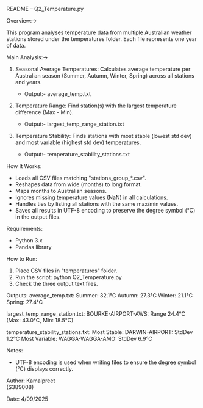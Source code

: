 README – Q2_Temperature.py

Overview:->

This program analyses temperature data from multiple Australian weather stations stored 
under the temperatures folder. Each file represents one year of data.

Main Analysis:->
1. Seasonal Average Temperatures:  Calculates average temperature per Australian season (Summer, Autumn, Winter, Spring) 
     across all stations and years.
   - Output:- average_temp.txt

2. Temperature Range: Find station(s) with the largest temperature difference (Max - Min).
   - Output:- largest_temp_range_station.txt

3. Temperature Stability: Finds stations with most stable (lowest std dev) and most variable (highest std dev) temperatures.
   - Output:- temperature_stability_stations.txt

How It Works:
- Loads all CSV files matching "stations_group_*.csv".
- Reshapes data from wide (months) to long format.
- Maps months to Australian seasons.
- Ignores missing temperature values (NaN) in all calculations.
- Handles ties by listing all stations with the same max/min values.
- Saves all results in UTF-8 encoding to preserve the degree symbol (°C) in the output files.

Requirements:
- Python 3.x
- Pandas library

How to Run:
1. Place CSV files in "temperatures" folder.
2. Run the script:
       python Q2_Temperature.py
3. Check the three output text files.

Outputs:
average_temp.txt:
Summer: 32.1°C
Autumn: 27.3°C
Winter: 21.1°C
Spring: 27.4°C

largest_temp_range_station.txt:
BOURKE-AIRPORT-AWS: Range 24.4°C (Max: 43.0°C, Min: 18.5°C)

temperature_stability_stations.txt:
Most Stable: DARWIN-AIRPORT: StdDev 1.2°C
Most Variable: WAGGA-WAGGA-AMO: StdDev 6.9°C

Notes:
- UTF-8 encoding is used when writing files to ensure the degree symbol (°C) displays correctly.

Author:
Kamalpreet  
(S389008)

Date:
4/09/2025
